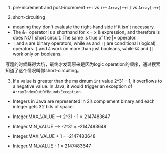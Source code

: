 1. pre-increment and post-increment
`++i` vs `i++`
`Array[++i]` vs `Array[i++]`

2. short-circuiting
* meaning they don't evaluate the right-hand side if it isn't necessary.
* The &= operator is a shorthand for x = x & expression, and therefore is does NOT short circuit. The same is true of the |= operator.
* `|` and `&` are binary operators, while `&&` and `||` are conditional (logical) operators. `|` and `&` work on more than just booleans, while `&&` and `||` work only on booleans.

写题的时候踩得大坑，最终才发现原来是因为logic operation的顺序，通过搜索知道了这个情况叫做short-circuiting。

3. If a value is greater than the maximum `int` value 2^31 - 1, it overflows to a negative value. In Java, it would trigger an exception of `ArrayIndexOutOfBoundsException`.
* Integers in Java are represented in 2’s complement binary and each integer gets 32 bits of space.
* Integer.MAX_VALUE --> 2^31 - 1 = 2147483647
* Integer.MIN_VALUE --> -2^31 = -2147483648

* Integer.MAX_VALUE + 1 = -2147483648
* Integer.MIN_VALUE - 1 = 2147483647